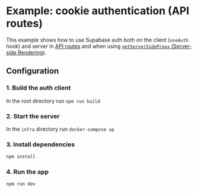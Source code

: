 # Example: cookie authentication (API routes)

This example shows how to use Supabase auth both on the client (`useAuth` hook) and server in [API routes](https://nextjs.org/docs/api-routes/introduction) and when using [`getServerSideProps` (Server-side Rendering)](https://nextjs.org/docs/basic-features/data-fetching#getserversideprops-server-side-rendering).

## Configuration

### 1. Build the auth client

In the root directory run `npm run build`

### 2. Start the server 

In the `infra` directory run `docker-compose up`

### 3. Install dependencies

```bash
npm install
```

### 4. Run the app

```bash
npm run dev
```
